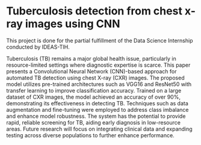 # Tuberculosis detection from chest x-ray images using CNN
This project is done for the partial fulfillment of the Data Science Internship conducted by IDEAS-TIH.

Tuberculosis (TB) remains a major global health issue, particularly in resource-limited settings where diagnostic expertise is scarce. This paper presents a Convolutional Neural Network (CNN)-based approach for automated TB detection using chest X-ray (CXR) images. The proposed model utilizes pre-trained architectures such as VGG16 and ResNet50 with transfer learning to improve classification accuracy. Trained on a large dataset of CXR images, the model achieved an accuracy of over 90%, demonstrating its effectiveness in detecting TB. Techniques such as data augmentation and fine-tuning were employed to address class imbalance and enhance model robustness. The system has the potential to provide rapid, reliable screening for TB, aiding early diagnosis in low-resource areas. Future research will focus on integrating clinical data and expanding testing across diverse populations to further enhance performance.
